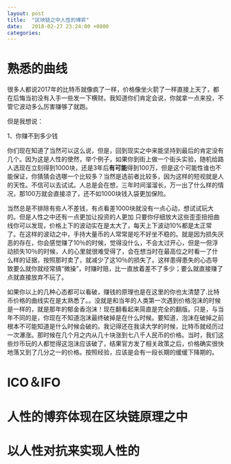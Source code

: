 ```yaml
---
layout: post
title:  "区块链之中人性的博弈"
date:   2018-02-27 23:24:00 +0800
categories: 
---
```


# 熟悉的曲线

很多人都说2017年的比特币就像疯了一样，价格像坐火箭了一样直接上天了，都在后悔当初没有入手一些发一下横财。我知道你们肯定会说，你就拿一点来投，不管它波动多么厉害赚够了就跑。

但是我想说：

1、你赚不到多少钱

你们现在知道了当然可以这么说，但是，回到现实之中来能坚持到最后的肯定没有几个。因为这是人性的使然，举个例子，如果你到街上做一个街头实验，随机给路人选现在立刻得到1000块，还是3年后**有可能**得到100万，但是这个可能性谁也不能保证，你猜猜会选哪一个比较多？当然是选前者比较多，因为这样的短视就是人的天性。不信可以去试试。人总是会在想，三年时间溜溜长，万一出了什么样的情况，那100万就会直接凉了，还不如1000块钱入袋更加保险。

当然总是不排除有些人不差钱，有点看差1000块就没有一点心动，想试试玩大的。但是人性之中还有一点更加让投资的人更加 只要你仔细放大这些歪歪扭扭曲线你可以发现，价格上下的波动实在是太大了，每天上下波动10%都是太正常了。在这样的波动之中，手持大量币的人常常是吃不好坐不稳的。就是因为损失厌恶的存在，你会感觉赚了10％的时候，觉得没什么，不会太过开心，但是一但浮动损失10％的时候，人的心里就很难受得了，会在想当时在最高位之时看一了什么样的证据，按照那时卖了，就减少了这10％的损失了。这样患得患失的心态导致要么就你就经常搞“微操”，时赚时赔，比一直放着差不了多少；要么就直接赚了点就直接放弃不玩了。

如果你以上的几种心态都可以看破，赚钱的原理也是在这里的你也太清楚了.比特币价格的曲线实在是太熟悉了。。没就是和当年的人类第一次遇到价格泡沫的时候是一样的，就是那年的郁金香泡沫！现在翻看起来简直是完全的翻版。只是，与当年不同的是，你现在不知道泡沫最终破掉是在什么时候。要知道，泡沫在破掉之前根本不可能知道是什么时候会破的。我记得还在我读大学的时候，比特币就经历过一次瀑涨。那时候在几个月之内从几十块涨到七八千人民币的价格。当时，我们这些炒币玩的人都觉得这泡沫应该破了，结果官方发了相关政策之后，价格确实很快地落又到了几分之一的价格。按照经验，应该是会有一段长期的缓缓下降期的。

# ICO＆IFO

# 人性的博弈体现在区块链原理之中

# 以人性对抗来实现人性的

